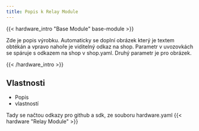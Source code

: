 ```yaml
---
title: Popis k Relay Module
---
```


{{< hardware_intro "Base Module" base-module >}}

Zde je popis výrobku. Automaticky se doplní obrázek který je textem obtékán a vpravo nahoře je viditelný odkaz na shop. Parametr v uvozovkách se spáruje s odkazem na shop v shop.yaml.
Druhý parametr je pro obrázek.

{{< /hardware_intro >}}

## Vlastnosti

  * Popis
  * vlastností

Tady se načtou odkazy pro github a sdk, ze souboru hardware.yaml
{{< hardware "Relay Module" >}}

